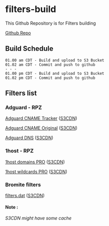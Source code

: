 # filters-build
This Github Repository is for Filters building

[Github Repo](https://github.com/minoplhy/filters-build)
## Build Schedule
```
01.00 am CDT - Build and upload to S3 Bucket
01.02 am CDT - Commit and push to github
- - -
01.00 pm CDT - Build and upload to S3 Bucket
01.02 pm CDT - Commit and push to github
```
## Filters list
### Adguard - RPZ

[Adguard CNAME Tracker](https://filters.kylz.nl/adguard/cname-tracker.rpz) ([S3CDN](https://noblt.sos-ch-dk-2.exoscale-cdn.com/adguard/cname-tracker.rpz))

[Adguard CNAME Original](https://filters.kylz.nl/adguard/cname-original.rpz) ([S3CDN](https://noblt.sos-ch-dk-2.exoscale-cdn.com/adguard/cname-original.rpz))

[Adguard DNS](https://filters.kylz./adguard/dns.rpz)  ([S3CDN](https://noblt.sos-ch-dk-2.exoscale-cdn.com/adguard/dns.rpz))

### 1host - RPZ

[1host domains PRO](https://filters.kylz.nl/1host/domains-pro.rpz) ([S3CDN](https://noblt.sos-ch-dk-2.exoscale-cdn.com/1host/domains-pro.rpz))

[1host wildcards PRO](https://filters.kylz.nl/1host/wildcards-pro.rpz) ([S3CDN](https://noblt.sos-ch-dk-2.exoscale-cdn.com/1host/wildcards-pro.rpz))

### Bromite filters

[filters.dat](https://filters.kylz.nl/bromite-filters/filters.dat) ([S3CDN](https://noblt.sos-ch-dk-2.exoscale-cdn.com/bromite-filters/filters.dat))

#### Note :
_S3CDN might have some cache_
